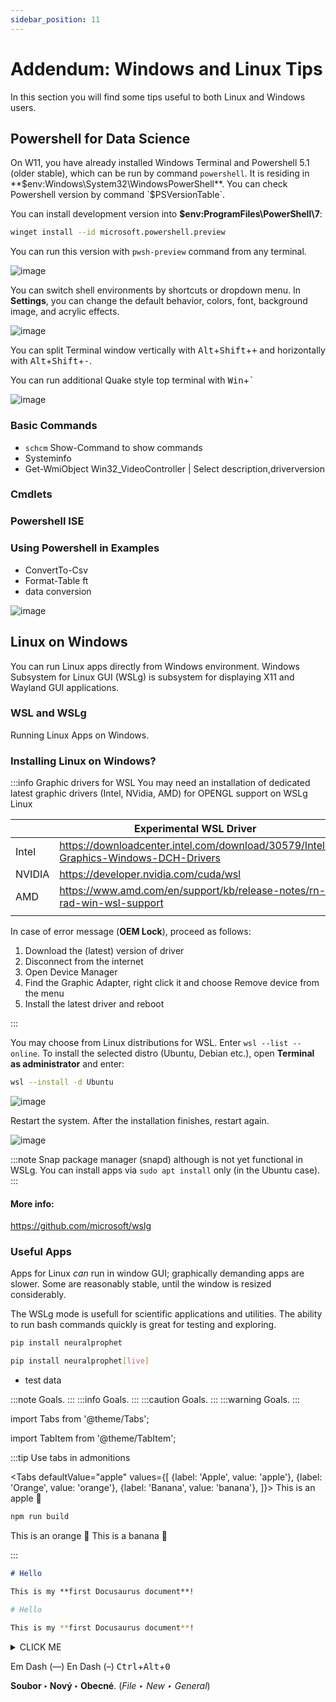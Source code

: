 ```yaml
---
sidebar_position: 11
---
```


# Addendum: Windows and Linux Tips
In this section you will find some tips useful to both Linux and Windows users.

## Powershell for Data Science

On W11, you have already installed Windows Terminal and Powershell 5.1 (older stable), which can be run by command `powershell`. It is residing in **$env:Windows\System32\WindowsPowerShell**. You can check Powershell version by command `$PSVersionTable`.

You  can install development version into **$env:ProgramFiles\PowerShell\7**:

```bash
winget install --id microsoft.powershell.preview
```
You can run this version with `pwsh-preview` command from any terminal.

![image](./images/powershell-01.png)

You can switch shell environments by shortcuts or dropdown menu. In **Settings**, you can change the default behavior, colors, font, background image, and acrylic effects.

![image](./images/powershell-03.png)

You can split Terminal window vertically with <kbd>Alt</kbd>+<kbd>Shift</kbd>+<kbd>+</kbd> and horizontally with <kbd>Alt</kbd>+<kbd>Shift</kbd>+<kbd>-</kbd>.

You can run additional Quake style top terminal with <kbd>Win</kbd>+<kbd>\`</kbd>

![image](./images/powershell-04-quake.png)


### Basic Commands
- `schcm` Show-Command to show commands
- Systeminfo
- Get-WmiObject Win32_VideoController | Select description,driverversion

### Cmdlets
### Powershell ISE
### Using  Powershell in Examples
- ConvertTo-Csv
- Format-Table ft
- data conversion

![image](./images/powershell-02.png)


## Linux on Windows
You can run Linux apps directly from Windows environment. Windows Subsystem for Linux GUI (WSLg) is subsystem for displaying X11 and Wayland GUI applications.

### WSL and WSLg

Running Linux Apps on Windows.
### Installing Linux on Windows?

:::info Graphic drivers for WSL
You may need an installation of dedicated latest graphic drivers (Intel, NVidia, AMD) for OPENGL support on WSLg Linux

|        | Experimental WSL Driver                                                            |
|--------|------------------------------------------------------------------------------------|
| Intel  | https://downloadcenter.intel.com/download/30579/Intel-Graphics-Windows-DCH-Drivers |
| NVIDIA | https://developer.nvidia.com/cuda/wsl                                              |
| AMD    | https://www.amd.com/en/support/kb/release-notes/rn-rad-win-wsl-support             |
|        |                                                                                    |

In case of error message (**OEM Lock**), proceed as follows:
1. Download the (latest) version of driver
2. Disconnect from the internet
3. Open Device Manager
4. Find the Graphic Adapter, right click it and choose Remove device from the menu
5. Install the latest driver and reboot

:::

You may choose from Linux distributions for WSL. Enter `wsl --list --online`. To install the selected distro (Ubuntu, Debian etc.), open **Terminal as administrator** and enter:

```bash
wsl --install -d Ubuntu
```
![image](./images/wsl-ubuntu.png)

Restart the system. After the installation finishes, restart again.

![image](./images/wsl-ubuntu01.png)

:::note
Snap package manager (snapd) although is not yet functional in WSLg. You can install apps via `sudo apt install` only (in the Ubuntu case).  
:::
#### More info:

https://github.com/microsoft/wslg

### Useful Apps

Apps for Linux *can* run in window GUI; graphically demanding apps are  slower. Some are reasonably stable, until the window is  resized considerably.

The WSLg mode is usefull for scientific applications and utilities. The ability to run bash commands quickly is great for testing and exploring.

 
```bash
pip install neuralprophet
```

```bash
pip install neuralprophet[live]
```

- test data

:::note
Goals.
:::
:::info
Goals.
:::
:::caution
Goals.
:::
:::warning
Goals.
:::

import Tabs from '@theme/Tabs';

import TabItem from '@theme/TabItem';

:::tip Use tabs in admonitions

<Tabs
  defaultValue="apple"
  values={[
    {label: 'Apple', value: 'apple'},
    {label: 'Orange', value: 'orange'},
    {label: 'Banana', value: 'banana'},
  ]}>
  <TabItem value="apple">This is an apple 🍎

  ```bash
  npm run build
  ```
  </TabItem>
  <TabItem value="orange">This is an orange 🍊</TabItem>
  <TabItem value="banana">This is a banana 🍌</TabItem>
</Tabs>

:::

```md title="docs/hello.md"
# Hello

This is my **first Docusaurus document**!
```

```bash
# Hello

This is my **first Docusaurus document**!
```

<details><summary>CLICK ME</summary>
<p>

#### yes, even hidden code blocks!
chaptertest

```python
print("hello world!")
```

</p>
</details>

Em Dash (—) En Dash (–)
<kbd>Ctrl</kbd>+<kbd>Alt</kbd>+<kbd>0</kbd>

**Soubor ‣ Nový ‣ Obecné**. (*File ‣ New ‣ General*)
